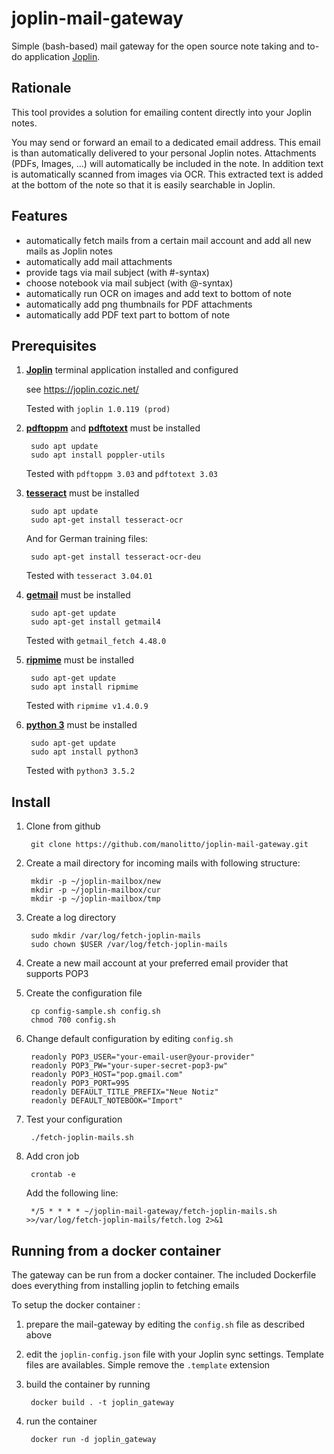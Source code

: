 # joplin-mail-gateway

Simple (bash-based) mail gateway for the open source note taking and to-do application
[Joplin](https://joplin.cozic.net/).

## Rationale

This tool provides a solution for emailing content directly into your Joplin notes.

You may send or forward an email to a dedicated email address. This email is than
automatically delivered to your personal Joplin notes. Attachments (PDFs, Images, ...)
will automatically be included in the note. In addition text is automatically
scanned from images via OCR. This extracted text is added at the bottom of the note so
that it is easily searchable in Joplin. 

## Features

- automatically fetch mails from a certain mail account and add all new mails as Joplin notes
- automatically add mail attachments
- provide tags via mail subject (with #-syntax)
- choose notebook via mail subject (with @-syntax)
- automatically run OCR on images and add text to bottom of note
- automatically add png thumbnails for PDF attachments
- automatically add PDF text part to bottom of note

## Prerequisites

1. [**Joplin**](https://joplin.cozic.net/) terminal application installed and configured

    see https://joplin.cozic.net/

    Tested with `joplin 1.0.119 (prod)`

2. [**pdftoppm**](https://poppler.freedesktop.org/) and [**pdftotext**](https://poppler.freedesktop.org/) must be installed

        sudo apt update
        sudo apt install poppler-utils

    Tested with `pdftoppm 3.03` and `pdftotext 3.03`    

4. [**tesseract**](https://github.com/tesseract-ocr/tesseract) must be installed

        sudo apt update
        sudo apt-get install tesseract-ocr
        
    And for German training files:
     
        sudo apt-get install tesseract-ocr-deu 

    Tested with `tesseract 3.04.01`

5. [**getmail**](http://pyropus.ca/software/getmail/) must be installed 

        sudo apt-get update
        sudo apt-get install getmail4

    Tested with `getmail_fetch 4.48.0`

6. [**ripmime**](https://github.com/inflex/ripMIME) must be installed

        sudo apt-get update
        sudo apt install ripmime

    Tested with `ripmime v1.4.0.9`

7. [**python 3**](https://www.python.org/) must be installed

        sudo apt-get update
        sudo apt install python3

    Tested with `python3 3.5.2`

## Install

1. Clone from github

        git clone https://github.com/manolitto/joplin-mail-gateway.git
        
2. Create a mail directory for incoming mails with following structure:

        mkdir -p ~/joplin-mailbox/new
        mkdir -p ~/joplin-mailbox/cur
        mkdir -p ~/joplin-mailbox/tmp

3. Create a log directory

        sudo mkdir /var/log/fetch-joplin-mails
        sudo chown $USER /var/log/fetch-joplin-mails
        
4. Create a new mail account at your preferred email provider that supports POP3
        
5. Create the configuration file
        
        cp config-sample.sh config.sh
        chmod 700 config.sh 
        
5. Change default configuration by editing `config.sh`

        readonly POP3_USER="your-email-user@your-provider"
        readonly POP3_PW="your-super-secret-pop3-pw"
        readonly POP3_HOST="pop.gmail.com"
        readonly POP3_PORT=995
        readonly DEFAULT_TITLE_PREFIX="Neue Notiz"
        readonly DEFAULT_NOTEBOOK="Import"

7. Test your configuration
        
        ./fetch-joplin-mails.sh  
        
8. Add cron job

        crontab -e

    Add the following line:

        */5 * * * * ~/joplin-mail-gateway/fetch-joplin-mails.sh >>/var/log/fetch-joplin-mails/fetch.log 2>&1           

## Running from a docker container

The gateway can be run from a docker container. The included Dockerfile does everything from installing joplin to 
fetching emails

To setup the docker container :

1. prepare the mail-gateway by editing the `config.sh` file as described above

2. edit the `joplin-config.json` file with your Joplin sync settings. Template files are availables. Simple remove the `.template` extension

3. build the container by running

        docker build . -t joplin_gateway

4. run the container

        docker run -d joplin_gateway